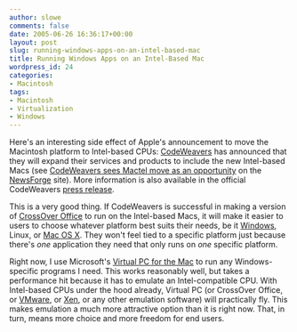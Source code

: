 ```yaml
---
author: slowe
comments: false
date: 2005-06-26 16:36:17+00:00
layout: post
slug: running-windows-apps-on-an-intel-based-mac
title: Running Windows Apps on an Intel-Based Mac
wordpress_id: 24
categories:
- Macintosh
tags:
- Macintosh
- Virtualization
- Windows
---
```


Here's an interesting side effect of Apple's announcement to move the Macintosh platform to Intel-based CPUs: [CodeWeavers](http://www.codeweavers.com/) has announced that they will expand their services and products to include the new Intel-based Macs (see [CodeWeavers sees Mactel move as an opportunity](http://business.newsforge.com/article.pl?sid=05/06/24/1530234&from=rss) on the [NewsForge](http://www.newsforge.com/) site). More information is also available in the official CodeWeavers [press release](http://www.codeweavers.com/about/general/press/?id=20050622).

This is a very good thing. If CodeWeavers is successful in making a version of [CrossOver Office](http://www.codeweavers.com/products/cxoffice/) to run on the Intel-based Macs, it will make it easier to users to choose whatever platform best suits their needs, be it [Windows](http://www.microsoft.com/windows/), Linux, or [Mac OS X](http://www.apple.com/macosx/). They won't feel tied to a specific platform just because there's _one_ application they need that only runs on _one_ specific platform.

Right now, I use Microsoft's [Virtual PC for the Mac](http://www.microsoft.com/mac/products/virtualpc/virtualpc.aspx) to run any Windows-specific programs I need. This works reasonably well, but takes a performance hit because it has to emulate an Intel-compatible CPU. With Intel-based CPUs under the hood already, Virtual PC (or CrossOver Office, or [VMware](http://www.vmware.com/), or [Xen](http://www.cl.cam.ac.uk/Research/SRG/netos/xen/), or any other emulation software) will practically fly. This makes emulation a much more attractive option than it is right now. That, in turn, means more choice and more freedom for end users.
